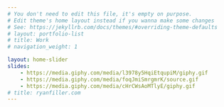 ```yaml
---
# You don't need to edit this file, it's empty on purpose.
# Edit theme's home layout instead if you wanna make some changes
# See: https://jekyllrb.com/docs/themes/#overriding-theme-defaults
# layout: portfolio-list
# title: Work
# navigation_weight: 1

layout: home-slider
slides:
    - https://media.giphy.com/media/l3978y5HqiEtqupiM/giphy.gif
    - https://media.giphy.com/media/foqJmiSmrgmrK/source.gif
    - https://media.giphy.com/media/cHrCWsAoMTlyE/giphy.gif
# title: ryanfiller.com
---
```

